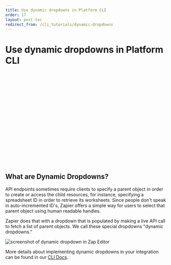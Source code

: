 ```yaml
---
title: Use dynamic dropdowns in Platform CLI
order: 17
layout: post-toc
redirect_from: /cli_tutorials/dynamic-dropdowns
---
```


# Use dynamic dropdowns in Platform CLI 

<script src="https://fast.wistia.com/embed/medias/q9u484vkoc.jsonp" async></script><script src="https://fast.wistia.com/assets/external/E-v1.js" async></script><div class="wistia_responsive_padding" style="padding:56.25% 0 0 0;position:relative;"><div class="wistia_responsive_wrapper" style="height:100%;left:0;position:absolute;top:0;width:100%;"><div class="wistia_embed wistia_async_q9u484vkoc seo=false videoFoam=true" style="height:100%;position:relative;width:100%"><div class="wistia_swatch" style="height:100%;left:0;opacity:0;overflow:hidden;position:absolute;top:0;transition:opacity 200ms;width:100%;"><img src="https://fast.wistia.com/embed/medias/q9u484vkoc/swatch" style="filter:blur(5px);height:100%;object-fit:contain;width:100%;" alt="" onload="this.parentNode.style.opacity=1;" /></div></div></div></div>

## What are Dynamic Dropdowns?

API endpoints sometimes require clients to specify a parent object in order to create or access the child resources, for instance, specifying a spreadsheet ID in order to retrieve its worksheets. Since people don't speak in auto-incremented ID's, Zapier offers a simple way for users to select that parent object using human readable handles.

Zapier does that with a dropdown that is populated by making a live API call to fetch a list of parent objects. We call these special dropdowns "dynamic dropdowns."

![screenshot of dynamic dropdown in Zap Editor](https://cdn.zapier.com/storage/photos/dd31fa761e0cf9d0abc9b50438f95210.png)  

More details about implementing dynamic dropdowns in your integration can be found in our [CLI Docs](https://github.com/zapier/zapier-platform/blob/master/packages/cli/README.md#dynamic-dropdowns).
